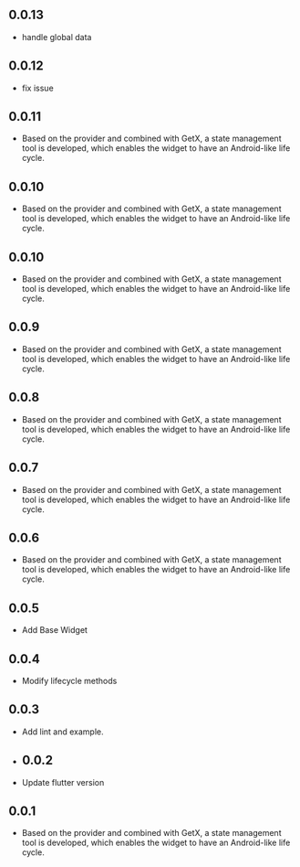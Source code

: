 ## 0.0.13

* handle global data

## 0.0.12

* fix issue

## 0.0.11

* Based on the provider and combined with GetX, a state management tool is developed, which enables
  the widget to have an Android-like life cycle.

## 0.0.10

* Based on the provider and combined with GetX, a state management tool is developed, which enables
  the widget to have an Android-like life cycle.

## 0.0.10

* Based on the provider and combined with GetX, a state management tool is developed, which enables
  the widget to have an Android-like life cycle.

## 0.0.9

* Based on the provider and combined with GetX, a state management tool is developed, which enables
  the widget to have an Android-like life cycle.

## 0.0.8

* Based on the provider and combined with GetX, a state management tool is developed, which enables
  the widget to have an Android-like life cycle.

## 0.0.7

* Based on the provider and combined with GetX, a state management tool is developed, which enables
  the widget to have an Android-like life cycle.

## 0.0.6

* Based on the provider and combined with GetX, a state management tool is developed, which enables
  the widget to have an Android-like life cycle.

## 0.0.5

* Add Base Widget

## 0.0.4

* Modify lifecycle methods

## 0.0.3

* Add lint and example.
* ## 0.0.2

* Update flutter version

## 0.0.1

* Based on the provider and combined with GetX, a state management tool is developed, which enables
  the widget to have an Android-like life cycle.

















